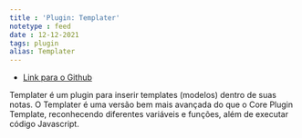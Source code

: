 ```yaml
---
title : 'Plugin: Templater'
notetype : feed
date : 12-12-2021
tags: plugin
alias: Templater
---
```


- [Link para o Github](https://github.com/SilentVoid13/Templater)

Templater é um plugin para inserir templates (modelos) dentro de suas notas. O Templater é uma versão bem mais avançada do que o Core Plugin Template, reconhecendo diferentes variáveis e funções, além de executar código Javascript.
